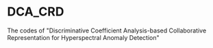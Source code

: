 # DCA_CRD
The codes of "Discriminative Coefficient Analysis-based Collaborative Representation for Hyperspectral Anomaly Detection"
